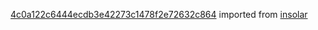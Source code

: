 [4c0a122c6444ecdb3e42273c1478f2e72632c864](https://github.com/insolar/insolar/commit/4c0a122c6444ecdb3e42273c1478f2e72632c864) imported from [insolar](https://github.com/insolar/insolar)
